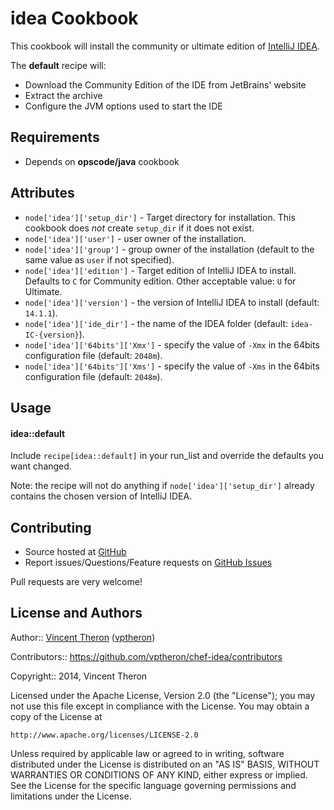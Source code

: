 idea Cookbook
=============
This cookbook will install the community or ultimate edition of [IntelliJ IDEA](http://www.jetbrains.com/idea/).

The **default** recipe will:

* Download the Community Edition of the IDE from JetBrains' website
* Extract the archive
* Configure the JVM options used to start the IDE

Requirements
------------

* Depends on **opscode/java** cookbook

Attributes
----------
 
* `node['idea']['setup_dir']` - Target directory for installation. This cookbook does *not* create `setup_dir` if it does not exist.
* `node['idea']['user']` - user owner of the installation.
* `node['idea']['group']` - group owner of the installation (default to the same value as `user` if not specified).
* `node['idea']['edition']` - Target edition of IntelliJ IDEA to install. Defaults to `C` for Community edition. Other acceptable value: `U` for Ultimate.
* `node['idea']['version']` - the version of IntelliJ IDEA to install (default: `14.1.1`).
* `node['idea']['ide_dir']` - the name of the IDEA folder (default: `idea-IC-{version}`).
* `node['idea']['64bits']['Xmx']` - specify the value of `-Xmx` in the 64bits configuration file (default: `2048m`).
* `node['idea']['64bits']['Xms']` - specify the value of `-Xms` in the 64bits configuration file (default: `2048m`).

Usage
-----
#### idea::default

Include `recipe[idea::default]` in your run_list and override the defaults you want changed.

Note: the recipe will not do anything if `node['idea']['setup_dir']` already contains the chosen version of IntelliJ IDEA.

Contributing
------------

* Source hosted at [GitHub](https://github.com/vptheron/chef-idea)
* Report issues/Questions/Feature requests on [GitHub Issues](https://github.com/vptheron/chef-idea/issues)

Pull requests are very welcome!

License and Authors
-------------------
Author:: [Vincent Theron](https://github.com/vptheron) ([vptheron](mailto:vptheron@gmail.com))

Contributors:: https://github.com/vptheron/chef-idea/contributors

Copyright:: 2014, Vincent Theron

Licensed under the Apache License, Version 2.0 (the "License");
you may not use this file except in compliance with the License.
You may obtain a copy of the License at

    http://www.apache.org/licenses/LICENSE-2.0

Unless required by applicable law or agreed to in writing, software
distributed under the License is distributed on an "AS IS" BASIS,
WITHOUT WARRANTIES OR CONDITIONS OF ANY KIND, either express or implied.
See the License for the specific language governing permissions and
limitations under the License.
